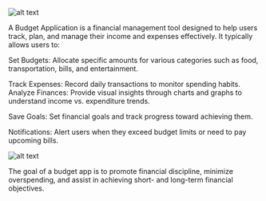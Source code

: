 ![alt text](<Screenshot 2025-01-06 at 12.53.32 PM.png>)

A Budget Application is a financial management tool designed to help users track, plan, and manage their income and expenses effectively. It typically allows users to:

Set Budgets: Allocate specific amounts for various categories such as food, transportation, bills, and entertainment.

Track Expenses: Record daily transactions to monitor spending habits.
Analyze Finances: Provide visual insights through charts and graphs to understand income vs. expenditure trends.

Save Goals: Set financial goals and track progress toward achieving them.

Notifications: Alert users when they exceed budget limits or need to pay upcoming bills.


![alt text](<Screenshot 2025-01-06 at 12.59.50 PM.png>)

The goal of a budget app is to promote financial discipline, minimize overspending, and assist in achieving short- and long-term financial objectives.